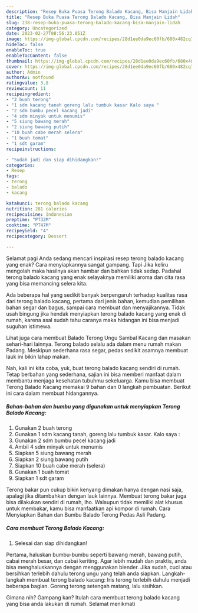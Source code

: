 ```yaml
---
description: "Resep Buka Puasa Terong Balado Kacang, Bisa Manjain Lidah"
title: "Resep Buka Puasa Terong Balado Kacang, Bisa Manjain Lidah"
slug: 238-resep-buka-puasa-terong-balado-kacang-bisa-manjain-lidah
category: Uncategorized
date: 2023-02-27T08:56:23.051Z
image: https://img-global.cpcdn.com/recipes/28d1ee0da9ec60fb/680x482cq70/terong-balado-kacang-foto-resep-utama.jpg
hideToc: false
enableToc: true
enableTocContent: false
thumbnail: https://img-global.cpcdn.com/recipes/28d1ee0da9ec60fb/680x482cq70/terong-balado-kacang-foto-resep-utama.jpg
cover: https://img-global.cpcdn.com/recipes/28d1ee0da9ec60fb/680x482cq70/terong-balado-kacang-foto-resep-utama.jpg
author: Admin
authorAv: notfound
ratingvalue: 3.8
reviewcount: 11
recipeingredient:
- "2 buah terong"
- "1 sdm kacang tanah goreng lalu tumbuk kasar Kalo saya "
- "2 sdm bumbu pecel kacang jadi"
- "4 sdm minyak untuk menumis"
- "5 siung bawang merah"
- "2 siung bawang putih"
- "10 buah cabe merah selera"
- "1 buah tomat"
- "1 sdt garam"
recipeinstructions:

- "Sudah jadi dan siap dihidangkan!"
categories:
- Resep
tags:
- terong
- balado
- kacang

katakunci: terong balado kacang 
nutrition: 281 calories
recipecuisine: Indonesian
preptime: "PT32M"
cooktime: "PT47M"
recipeyield: "4"
recipecategory: Dessert

---
```



Selamat pagi Anda sedang mencari inspirasi resep terong balado kacang yang enak? Cara menyiapkannya sangat gampang. Tapi Jika keliru mengolah maka hasilnya akan hambar dan bahkan tidak sedap. Padahal terong balado kacang yang enak selayaknya memiliki aroma dan cita rasa yang bisa memancing selera kita.


Ada beberapa hal yang sedikit banyak berpengaruh terhadap kualitas rasa dari terong balado kacang, pertama dari jenis bahan, kemudian pemilihan bahan segar dan bagus, sampai cara membuat dan menyajikannya. Tidak usah bingung jika hendak menyiapkan terong balado kacang yang enak di rumah, karena asal sudah tahu caranya maka hidangan ini bisa menjadi suguhan istimewa.

Lihat juga cara membuat Balado Terong Ungu Sambal Kacang dan masakan sehari-hari lainnya. Terong balado selalu ada dalam menu rumah makan Padang. Meskipun sederhana rasa segar, pedas sedikit asamnya membuat lauk ini bikin lahap makan.


Nah, kali ini kita coba, yuk, buat terong balado kacang sendiri di rumah. Tetap berbahan yang sederhana, sajian ini bisa memberi manfaat dalam membantu menjaga kesehatan tubuhmu sekeluarga. Kamu bisa membuat Terong Balado Kacang memakai 9 bahan dan 0 langkah pembuatan. Berikut ini cara dalam membuat hidangannya.

<!--inarticleads1-->

##### Bahan-bahan dan bumbu yang digunakan untuk menyiapkan Terong Balado Kacang:

1. Gunakan 2 buah terong
1. Gunakan 1 sdm kacang tanah, goreng lalu tumbuk kasar. Kalo saya :
1. Gunakan 2 sdm bumbu pecel kacang jadi
1. Ambil 4 sdm minyak untuk menumis
1. Siapkan 5 siung bawang merah
1. Siapkan 2 siung bawang putih
1. Siapkan 10 buah cabe merah (selera)
1. Gunakan 1 buah tomat
1. Siapkan 1 sdt garam


Terong bakar pun cukup bikin kenyang dimakan hanya dengan nasi saja, apalagi jika ditambahkan dengan lauk lainnya. Membuat terong bakar juga bisa dilakukan sendiri di rumah, lho. Walaupun tidak memiliki alat khusus untuk membakar, kamu bisa manfaatkan api kompor di rumah. Cara Menyiapkan Bahan dan Bumbu Balado Terong Pedas Asli Padang. 

<!--inarticleads2-->

##### Cara membuat Terong Balado Kacang:


1. Selesai dan siap dihidangkan!

Pertama, haluskan bumbu-bumbu seperti bawang merah, bawang putih, cabai merah besar, dan cabai keriting. Agar lebih mudah dan praktis, anda bisa menghaluskannya dengan menggunakan blender. Jika sudah, cuci atau bersihkan terlebih dahulu terong ungu yang telah anda siapkan. Langkah-langkah membuat terong balado kacang: Iris terong terlebih dahulu menjadi beberapa bagian. Goreng terong setengah matang, lalu sisihkan. 

Gimana nih? Gampang kan? Itulah cara membuat terong balado kacang yang bisa anda lakukan di rumah. Selamat menikmati
